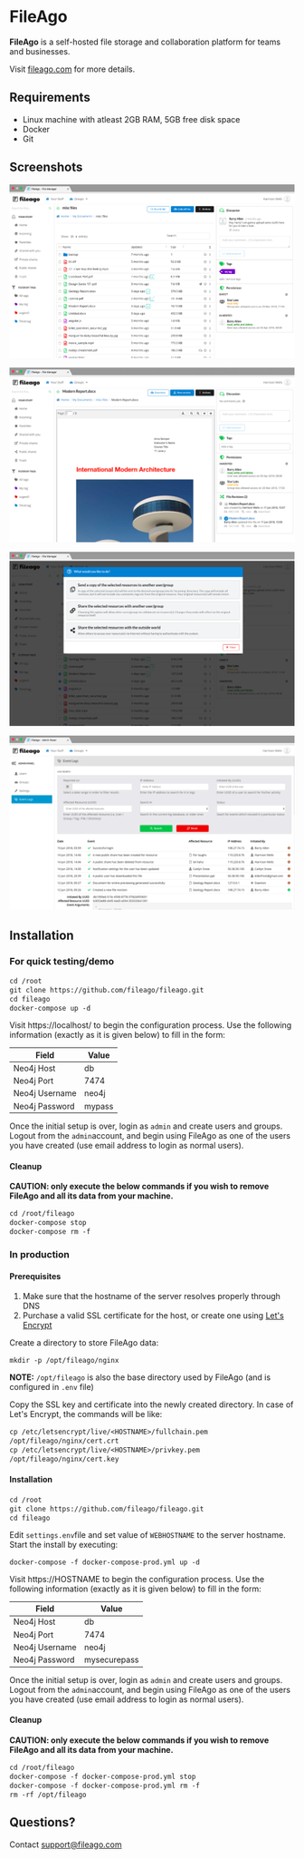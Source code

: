# FileAgo

**FileAgo** is a self-hosted file storage and collaboration platform for teams and businesses.

Visit [fileago.com](https://www.fileago.com) for more details.

## Requirements

- Linux machine with atleast 2GB RAM, 5GB free disk space
- Docker
- Git

## Screenshots

![Directory View](screenshots/screenshot1.png "Directory View")



![File View](screenshots/screenshot2.png "File View")



![File Sharing](screenshots/screenshot3.png "File Sharing")



!["Access Logs"](screenshots/screenshot4.png "Access Logs")



## Installation

### For quick testing/demo

```shell
cd /root
git clone https://github.com/fileago/fileago.git
cd fileago
docker-compose up -d
```

Visit https://localhost/ to begin the configuration process. Use the following information (exactly as it is given below) to fill in the form:

| Field          | Value  |
| -------------- | ------ |
| Neo4j Host     | db     |
| Neo4j Port     | 7474   |
| Neo4j Username | neo4j  |
| Neo4j Password | mypass |

Once the initial setup is over, login as `admin` and create users and groups. Logout from the `admin`account, and begin using FileAgo as one of the users you have created (use email address to login as normal users).

#### Cleanup

**CAUTION: only execute the below commands if you wish to remove FileAgo and all its data from your machine.**

```shell
cd /root/fileago
docker-compose stop
docker-compose rm -f
```

### In production

#### Prerequisites

1. Make sure that the hostname of the server resolves properly through DNS
2. Purchase a valid SSL certificate for the host, or create one using [Let's Encrypt](https://letsencrypt.org/)

Create a directory to store FileAgo data:

```shell
mkdir -p /opt/fileago/nginx
```

**NOTE:** `/opt/fileago` is also the base directory used by FileAgo (and is configured in `.env` file)

Copy the SSL key and certificate into the newly created directory. In case of Let's Encrypt, the commands will be like:

```shell
cp /etc/letsencrypt/live/<HOSTNAME>/fullchain.pem /opt/fileago/nginx/cert.crt
cp /etc/letsencrypt/live/<HOSTNAME>/privkey.pem /opt/fileago/nginx/cert.key
```

#### Installation

```shell
cd /root
git clone https://github.com/fileago/fileago.git
cd fileago
```

Edit `settings.env`file and set value of `WEBHOSTNAME` to the server hostname. Start the install by executing:

```shell
docker-compose -f docker-compose-prod.yml up -d
```

Visit https://HOSTNAME to begin the configuration process. Use the following information (exactly as it is given below) to fill in the form:

| Field          | Value        |
| -------------- | ------------ |
| Neo4j Host     | db           |
| Neo4j Port     | 7474         |
| Neo4j Username | neo4j        |
| Neo4j Password | mysecurepass |

Once the initial setup is over, login as `admin` and create users and groups. Logout from the `admin`account, and begin using FileAgo as one of the users you have created (use email address to login as normal users).

#### Cleanup

**CAUTION: only execute the below commands if you wish to remove FileAgo and all its data from your machine.**

```shell
cd /root/fileago
docker-compose -f docker-compose-prod.yml stop
docker-compose -f docker-compose-prod.yml rm -f
rm -rf /opt/fileago
```

## Questions?

Contact [support@fileago.com](mailto:support@fileago.com) 



